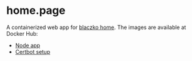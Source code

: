 # home.page

A containerized web app for [blaczko home](https://home.blaczko.com/).
The images are available at Docker Hub:
- [Node app](https://hub.docker.com/repository/docker/blaczk0/homepage/general)
- [Certbot setup](https://hub.docker.com/repository/docker/blaczk0/certbot/general)
